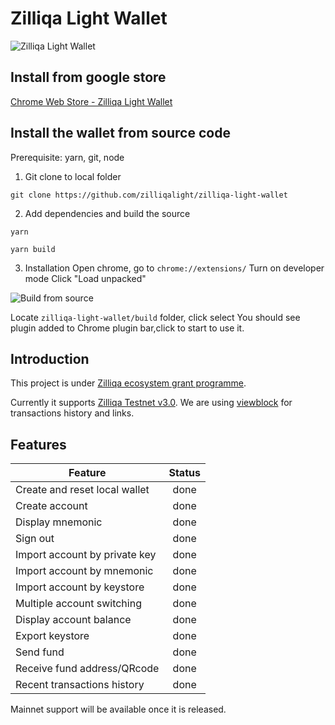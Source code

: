 # Zilliqa Light Wallet

![Zilliqa Light Wallet](https://github.com/zilliqalight/zilliqa-light-wallet/blob/master/assets/zwlscreen.png?v=0.1.1 "Zilliqa Light Wallet")

## Install from google store
[Chrome Web Store - Zilliqa Light Wallet](https://chrome.google.com/webstore/detail/pcaeihaibgpndmlpnchfnlhbgmlifmoj)

## Install the wallet from source code

Prerequisite: yarn, git, node

1. Git clone to local folder

```git clone https://github.com/zilliqalight/zilliqa-light-wallet```

2. Add dependencies and build the source

```yarn```

```yarn build```

3. Installation
Open chrome, go to `chrome://extensions/`
Turn on developer mode
Click "Load unpacked"

![Build from source](https://github.com/zilliqalight/zilliqa-light-wallet/blob/master/assets/chromeextension.png "Chrom Extension")

Locate ```zilliqa-light-wallet/build``` folder, click select
You should see plugin added to Chrome plugin bar,click to start to use it.


## Introduction

This project is under [Zilliqa ecosystem grant programme](https://blog.zilliqa.com/buildonzil-introducing-the-zilliqa-ecosystem-grant-programme-6ccb98892712).

Currently it supports [Zilliqa Testnet v3.0](https://explorer.zilliqa.com/). We are using [viewblock](https://viewblock.io/zilliqa) for transactions history and links.

## Features

| Feature        | Status           |
| ------------- |:-------------:|
| Create and reset local wallet      | done |
| Create account      | done      |
| Display mnemonic | done      |
| Sign out | done      |
| Import account by private key | done      |
| Import account by mnemonic | done      |
| Import account by keystore | done      |
| Multiple account switching | done      |
| Display account balance | done      |
| Export keystore | done      |
| Send fund | done      |
| Receive fund address/QRcode | done      |
| Recent transactions history | done      |

Mainnet support will be available once it is released.

